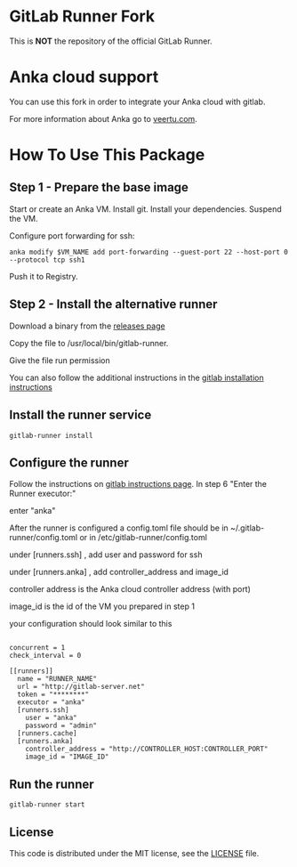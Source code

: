 # GitLab Runner Fork

This is **NOT** the repository of the official GitLab Runner.

# Anka cloud support

You can use this fork in order to integrate your Anka cloud with gitlab.  

For more information about Anka go to <a href="https://veertu.com" target="_blank">veertu.com</a>.  

# How To Use This Package

## Step 1 - Prepare the base image

Start or create an Anka VM. 
Install git.
Install your dependencies.
Suspend the VM.

Configure port forwarding for ssh:

```
anka modify $VM_NAME add port-forwarding --guest-port 22 --host-port 0 --protocol tcp ssh1
```

Push it to Registry.

## Step 2 - Install the alternative runner

Download a binary from the <a href="https://github.com/veertuinc/gitlab-runner/releases/">releases page</a> 

Copy the file to /usr/local/bin/gitlab-runner.

Give the file run permission


You can also follow the additional instructions in the <a href="https://docs.gitlab.com/runner/install/linux-manually.html">gitlab installation instructions</a>


## Install the runner service 

```
gitlab-runner install
```

## Configure the runner

Follow the instructions on <a href="https://docs.gitlab.com/runner/register/index.html">gitlab instructions page</a>.
In step 6 "Enter the Runner executor:"

enter "anka"


After the runner is configured a config.toml file should be in ~/.gitlab-runner/config.toml or in /etc/gitlab-runner/config.toml


under [runners.ssh] , add user and password for ssh

under [runners.anka] , add controller_address and image_id

controller address is the Anka cloud controller address (with port)

image_id is the id of the VM you prepared in step 1


your configuration should look similar to this


```

concurrent = 1
check_interval = 0

[[runners]]
  name = "RUNNER_NAME"
  url = "http://gitlab-server.net"
  token = "********"
  executor = "anka"
  [runners.ssh]
    user = "anka"
    password = "admin"
  [runners.cache]
  [runners.anka]
    controller_address = "http://CONTROLLER_HOST:CONTROLLER_PORT"
    image_id = "IMAGE_ID"

```

## Run the runner

```
gitlab-runner start
```

## License

This code is distributed under the MIT license, see the [LICENSE](LICENSE) file.
